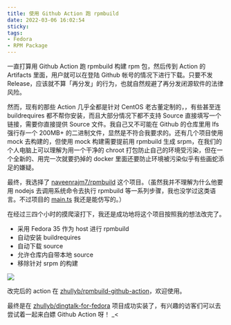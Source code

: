```yaml
---
title: 使用 Github Action 跑 rpmbuild
date: 2022-03-06 16:02:54
sticky:
tags:
- Fedora
- RPM Package
---
```


一直打算用 Github Action 跑 rpmbuild 构建 rpm 包，然后传到 Action 的 Artifacts 里面，用户就可以在登陆 Github 帐号的情况下进行下载。只要不发 Release，应该就不算「再分发」的行为，也就自然规避了再分发闭源软件的法律风险。

然而，现有的那些 Action 几乎全都是针对 CentOS 老古董定制的，，有些甚至连 buildrequires 都不帮你安装，而且大部分情况下都不支持 Source 直接填写一个链接，需要你直接提供 Source 文件。我自己又不可能在 Github 的仓库里用 lfs 强行存一个 200MB+ 的二进制文件，显然是不符合我要求的。还有几个项目使用 mock 去构建的，但使用 mock 构建需要提前用 rpmbuild 生成 srpm，在我们的个人电脑上可以理解为用一个干净的 chroot 打包防止自己的环境受污染，但在一个全新的、用完一次就要扔掉的 docker 里面还要防止环境被污染似乎有些画蛇添足的嫌疑。

最终，我选择了 [naveenrajm7/rpmbuild](https://github.com/marketplace/actions/rpm-build) 这个项目。（虽然我并不理解为什么他要用 nodejs 去调用系统命令去执行 rpmbuild 等一系列步骤，我也没学过这类语言。不过项目的 [main.ts](https://github.com/naveenrajm7/rpmbuild/blob/master/src/main.ts) 我还是能仿写的。）

在经过三四个小时的摸爬滚打下，我还是成功地将这个项目按照我的想法改完了。

- 采用 Fedora 35 作为 host 进行 rpmbuild
- 自动安装 buildrequires
- 自动下载 source
- 允许仓库内自带本地 source
- 移除针对 srpm 的构建

![](https://bu.dusays.com/2022/03/06/bb263c91c7bf4.png)

改完后的 action 在 [zhullyb/rpmbuild-github-action](https://github.com/zhullyb/rpmbuild-github-action)，欢迎使用。

最终是在 [zhullyb/dingtalk-for-fedora](https://github.com/zhullyb/dingtalk-for-fedora) 项目成功实装了，有兴趣的访客们可以去尝试着一起来白嫖 Github Action 呀！ _<
